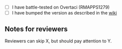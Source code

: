 - [ ] I have battle-tested on Overtaci (RMAPPS1279)
- [ ] I have bumped the version as described in the [wiki](https://www.notion.so/Setting-up-Poetry-on-your-local-machine-76647d75e8fa4d9ba553cbc2a49946d9#dca1e0f2ce934a49acd1851aaf882d75)

## Notes for reviewers
Reviewers can skip X, but should pay attention to Y.
